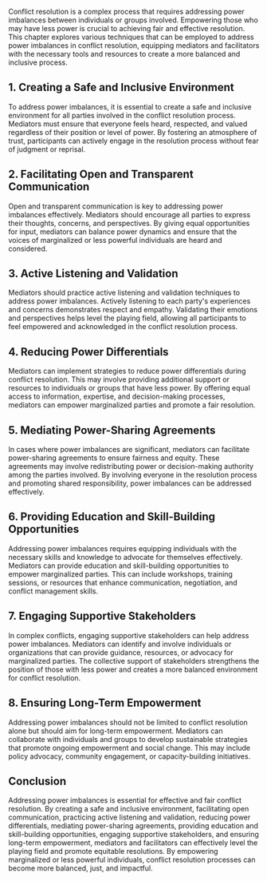 
Conflict resolution is a complex process that requires addressing power imbalances between individuals or groups involved. Empowering those who may have less power is crucial to achieving fair and effective resolution. This chapter explores various techniques that can be employed to address power imbalances in conflict resolution, equipping mediators and facilitators with the necessary tools and resources to create a more balanced and inclusive process.

## 1\. Creating a Safe and Inclusive Environment

To address power imbalances, it is essential to create a safe and inclusive environment for all parties involved in the conflict resolution process. Mediators must ensure that everyone feels heard, respected, and valued regardless of their position or level of power. By fostering an atmosphere of trust, participants can actively engage in the resolution process without fear of judgment or reprisal.

## 2\. Facilitating Open and Transparent Communication

Open and transparent communication is key to addressing power imbalances effectively. Mediators should encourage all parties to express their thoughts, concerns, and perspectives. By giving equal opportunities for input, mediators can balance power dynamics and ensure that the voices of marginalized or less powerful individuals are heard and considered.

## 3\. Active Listening and Validation

Mediators should practice active listening and validation techniques to address power imbalances. Actively listening to each party's experiences and concerns demonstrates respect and empathy. Validating their emotions and perspectives helps level the playing field, allowing all participants to feel empowered and acknowledged in the conflict resolution process.

## 4\. Reducing Power Differentials

Mediators can implement strategies to reduce power differentials during conflict resolution. This may involve providing additional support or resources to individuals or groups that have less power. By offering equal access to information, expertise, and decision-making processes, mediators can empower marginalized parties and promote a fair resolution.

## 5\. Mediating Power-Sharing Agreements

In cases where power imbalances are significant, mediators can facilitate power-sharing agreements to ensure fairness and equity. These agreements may involve redistributing power or decision-making authority among the parties involved. By involving everyone in the resolution process and promoting shared responsibility, power imbalances can be addressed effectively.

## 6\. Providing Education and Skill-Building Opportunities

Addressing power imbalances requires equipping individuals with the necessary skills and knowledge to advocate for themselves effectively. Mediators can provide education and skill-building opportunities to empower marginalized parties. This can include workshops, training sessions, or resources that enhance communication, negotiation, and conflict management skills.

## 7\. Engaging Supportive Stakeholders

In complex conflicts, engaging supportive stakeholders can help address power imbalances. Mediators can identify and involve individuals or organizations that can provide guidance, resources, or advocacy for marginalized parties. The collective support of stakeholders strengthens the position of those with less power and creates a more balanced environment for conflict resolution.

## 8\. Ensuring Long-Term Empowerment

Addressing power imbalances should not be limited to conflict resolution alone but should aim for long-term empowerment. Mediators can collaborate with individuals and groups to develop sustainable strategies that promote ongoing empowerment and social change. This may include policy advocacy, community engagement, or capacity-building initiatives.

## Conclusion

Addressing power imbalances is essential for effective and fair conflict resolution. By creating a safe and inclusive environment, facilitating open communication, practicing active listening and validation, reducing power differentials, mediating power-sharing agreements, providing education and skill-building opportunities, engaging supportive stakeholders, and ensuring long-term empowerment, mediators and facilitators can effectively level the playing field and promote equitable resolutions. By empowering marginalized or less powerful individuals, conflict resolution processes can become more balanced, just, and impactful.
